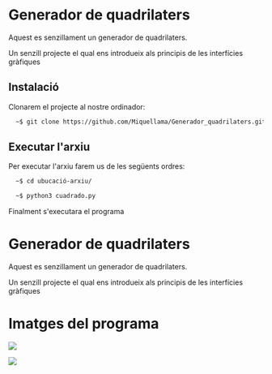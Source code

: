 
# Generador de quadrilaters

Aquest es senzillament un generador de quadrilaters.

Un senzill projecte el qual ens introdueix als principis de les interfícies gràfiques






## Instalació

Clonarem el projecte al nostre ordinador:

```bash
  ~$ git clone https://github.com/Miquellama/Generador_quadrilaters.git
```
## Executar l'arxiu

Per executar l'arxiu farem us de les següents ordres:

```bash
  ~$ cd ubucació-arxiu/
```

```bash
  ~$ python3 cuadrado.py

```
Finalment s'executara el programa
# Generador de quadrilaters

Aquest es senzillament un generador de quadrilaters.

Un senzill projecte el qual ens introdueix als principis de les interfícies gràfiques

# Imatges del programa

![](https://raw.githubusercontent.com/Miquellama/Imagenes/main/Inicio.png)

![](https://raw.githubusercontent.com/Miquellama/Imagenes/main/segundo.png)





